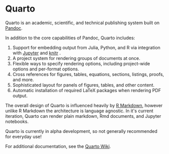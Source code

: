 <!-- -*- mode: gfm -*- -->

# Quarto

Quarto is an academic, scientific, and technical publishing system built on [Pandoc](https://pandoc.org).

In addition to the core capabilities of Pandoc, Quarto includes:

1.  Support for embedding output from Julia, Python, and R via integration with [Jupyter](https://jupyter.org/) and [knitr](https://yihui.org/knitr/) .
2.  A project system for rendering groups of documents at once.
3.  Flexible ways to specify rendering options, including project-wide options and per-format options.
4.  Cross references for figures, tables, equations, sections, listings, proofs, and more.
5.  Sophisticated layout for panels of figures, tables, and other content.
6.  Automatic installation of required LaTeX packages when rendering PDF output.

The overall design of Quarto is influenced heavily by [R Markdown](https://rmarkdown.rstudio.com/), however unlike R Markdown the architecture is language agnostic. In it's current iteration, Quarto can render plain markdown, Rmd documents, and Jupyter notebooks.

Quarto is currently in alpha development, so not generally recommended for everyday use!

For additional documentation, see the [Quarto Wiki](https://github.com/quarto-dev/quarto-cli/wiki).

